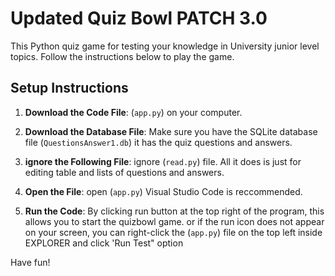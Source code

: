 # Updated Quiz Bowl PATCH 3.0

This Python quiz game for testing your knowledge in University junior level topics. Follow the instructions below to play the game.

## Setup Instructions


1. **Download the Code File**:  (`app.py`) on your computer.

2. **Download the Database File**: Make sure you have the SQLite database file (`QuestionsAnswer1.db`) it has  the quiz questions and answers.

3. **ignore the Following File**: ignore (`read.py`) file. All it does is just for editing table and lists of questions and answers.

4. **Open the File**: open (`app.py`) Visual Studio Code is reccommended.

5. **Run the Code**: By clicking run button at the top right of the program, this allows you to start the quizbowl game. or if the run icon does not appear on your screen, you can right-click the (`app.py`) file on the top left inside EXPLORER and click 'Run Test" option

Have fun!
